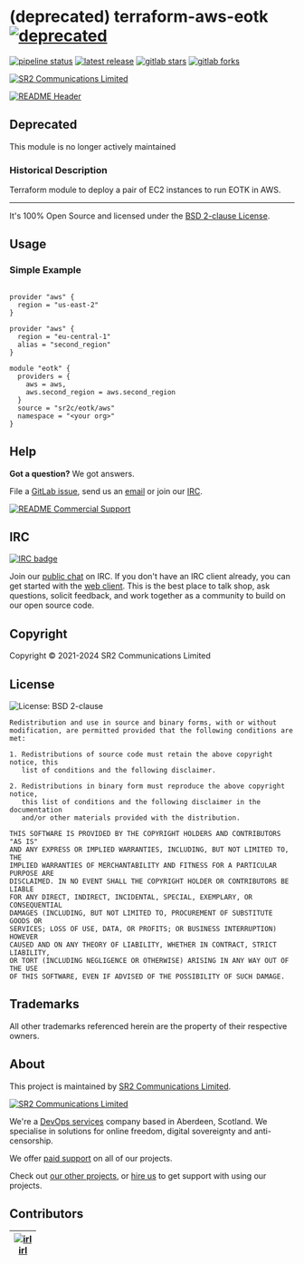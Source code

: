 <!-- markdownlint-disable -->
# (deprecated) terraform-aws-eotk[![deprecated](https://img.shields.io/badge/lifecycle-deprecated-critical?style=flat-square)](#deprecated)
[![pipeline status](https://gitlab.com/sr2c/terraform-aws-eotk/badges/main/pipeline.svg?ignore_skipped=true&style=flat-square)](https://gitlab.com/sr2c/terraform-aws-eotk/-/pipelines)
[![latest release](https://gitlab.com/sr2c/terraform-aws-eotk/-/badges/release.svg?style=flat-square)](https://gitlab.com/sr2c/terraform-aws-eotk/-/tags)
[![gitlab stars](https://img.shields.io/gitlab/stars/sr2c/terraform-aws-eotk?style=flat-square)](https://gitlab.com/sr2c/terraform-aws-eotk/-/starrers)
[![gitlab forks](https://img.shields.io/gitlab/forks/sr2c/terraform-aws-eotk?style=flat-square)](https://gitlab.com/sr2c/terraform-aws-eotk/-/forks)
<!-- markdownlint-restore -->
[![SR2 Communications Limited][logo]](https://www.sr2.uk/)

[![README Header][readme_header_img]][readme_header_link]
<!--

  ** DO NOT EDIT THIS FILE
  **
  ** This file was automatically generated by the `build-harness`.
  ** 1) Make all changes to `README.yaml`
  ** 2) Run `make init` (you only need to do this once)
  ** 3) Run`make readme` to rebuild this file.
  **
  ** (We maintain HUNDREDS of projects. This is how we maintain our sanity.)
  **

-->

## Deprecated
  This module is no longer actively maintained



### Historical Description

Terraform module to deploy a pair of EC2 instances to run EOTK in AWS.

---
It's 100% Open Source and licensed under the [BSD 2-clause License](LICENSE).

## Usage
### Simple Example

```hcl

provider "aws" {
  region = "us-east-2"
}

provider "aws" {
  region = "eu-central-1"
  alias = "second_region"
}

module "eotk" {
  providers = {
    aws = aws,
    aws.second_region = aws.second_region
  }
  source = "sr2c/eotk/aws"
  namespace = "<your org>"
}
```

## Help

**Got a question?** We got answers.

File a
[GitLab issue](https://gitlab.com/sr2c/terraform-aws-eotk/-/issues),
send us an [email][email] or join our [IRC](#irc).

[![README Commercial Support][readme_commercial_support_img]][readme_commercial_support_link]

## IRC

[![IRC badge](https://img.shields.io/badge/libera.chat-%23sr2-blueviolet?style=flat-square)][irc]

Join our [public chat][irc] on IRC.
If you don't have an IRC client already, you can get started with the
[web client](https://web.libera.chat/#sr2).
This is the best place to talk shop, ask questions, solicit feedback, and work
together as a community to build on our open source code.



## Copyright

Copyright © 2021-2024 SR2 Communications Limited

## License

![License: BSD 2-clause](https://img.shields.io/badge/License-BSD%202--clause-blue?style=flat-square)

```text
Redistribution and use in source and binary forms, with or without
modification, are permitted provided that the following conditions are met:

1. Redistributions of source code must retain the above copyright notice, this
   list of conditions and the following disclaimer.

2. Redistributions in binary form must reproduce the above copyright notice,
   this list of conditions and the following disclaimer in the documentation
   and/or other materials provided with the distribution.

THIS SOFTWARE IS PROVIDED BY THE COPYRIGHT HOLDERS AND CONTRIBUTORS "AS IS"
AND ANY EXPRESS OR IMPLIED WARRANTIES, INCLUDING, BUT NOT LIMITED TO, THE
IMPLIED WARRANTIES OF MERCHANTABILITY AND FITNESS FOR A PARTICULAR PURPOSE ARE
DISCLAIMED. IN NO EVENT SHALL THE COPYRIGHT HOLDER OR CONTRIBUTORS BE LIABLE
FOR ANY DIRECT, INDIRECT, INCIDENTAL, SPECIAL, EXEMPLARY, OR CONSEQUENTIAL
DAMAGES (INCLUDING, BUT NOT LIMITED TO, PROCUREMENT OF SUBSTITUTE GOODS OR
SERVICES; LOSS OF USE, DATA, OR PROFITS; OR BUSINESS INTERRUPTION) HOWEVER
CAUSED AND ON ANY THEORY OF LIABILITY, WHETHER IN CONTRACT, STRICT LIABILITY,
OR TORT (INCLUDING NEGLIGENCE OR OTHERWISE) ARISING IN ANY WAY OUT OF THE USE
OF THIS SOFTWARE, EVEN IF ADVISED OF THE POSSIBILITY OF SUCH DAMAGE.
```

## Trademarks

All other trademarks referenced herein are the property of their respective owners.

## About

This project is maintained by [SR2 Communications Limited][website].

[![SR2 Communications Limited][logo]][website]

We're a [DevOps services][website] company based in Aberdeen, Scotland. We
specialise in solutions for online freedom, digital sovereignty and
anti-censorship.

We offer [paid support][website] on all of our projects.

Check out [our other projects][gitlab], or [hire us][website] to get support
with using our projects.

## Contributors

<!-- markdownlint-disable -->
|  [![irl][irlxyz_avatar]][irlxyz_homepage]<br/>[irl][irlxyz_homepage] |
|---|

  [irlxyz_homepage]: https://gitlab.com/irlxyz
  [irlxyz_avatar]: https://gitlab.com/uploads/-/system/user/avatar/5895869/avatar.png?width=130

<!-- markdownlint-restore --><!-- markdownlint-disable -->
  [logo]: https://www.sr2.uk/readme/logo.png
  [website]: https://www.sr2.uk/?utm_source=gitlab&utm_medium=readme&utm_campaign=sr2c/terraform-aws-eotk&utm_content=website
  [gitlab]: https://go.sr2.uk/gitlab?utm_source=gitlab&utm_medium=readme&utm_campaign=sr2c/terraform-aws-eotk&utm_content=gitlab
  [contact]: https://go.sr2.uk/contact?utm_source=gitlab&utm_medium=readme&utm_campaign=sr2c/terraform-aws-eotk&utm_content=contact
  [irc]: ircs://libera.chat/sr2
  [linkedin]: https://www.linkedin.com/company/sr2uk/
  [email]: mailto:contact@sr2.uk
  [readme_header_img]: https://www.sr2.uk/readme/paid-support.png
  [readme_header_link]: https://www.sr2.uk/?utm_source=gitlab&utm_medium=readme&utm_campaign=sr2c/terraform-aws-eotk&utm_content=readme_header_link
  [readme_commercial_support_img]: https://www.sr2.uk/readme/paid-support.png
  [readme_commercial_support_link]: https://go.sr2.uk/commerical-support?utm_source=gitlab&utm_medium=readme&utm_campaign=sr2c/terraform-aws-eotk&utm_content=readme_commercial_support_link
<!-- markdownlint-restore -->
